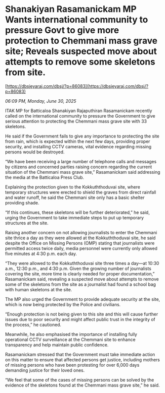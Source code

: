 # Shanakiyan Rasamanickam MP   Wants  international community to pressure Govt to give more protection to Chemmani mass grave site; Reveals suspected move about attempts to remove some skeletons from site.

[https://dbsjeyaraj.com/dbsj/?p=86083](https://dbsjeyaraj.com/dbsj/?p=86083)

*06:09 PM, Monday, June 30, 2025*

ITAK MP for Batticaloa  Shanakiyan Rajaputhiran Rasamanickam recently called on the international community to pressure the Government to give serious attention to protecting the Chemmani mass grave site with 33 skeletons.

He said if the Government fails to give any importance to protecting the site from rain, which is expected within the next few days, providing proper security, and installing CCTV cameras, vital evidence regarding missing persons would be destroyed.

“We have been receiving a large number of telephone calls and messages by citizens and concerned parties raising concern regarding the current situation of the Chemmani mass grave site,” Rasamanickam said addressing the media at the Batticaloa Press Club.

Explaining the protection given to the Kokkuththoduvai site, where temporary structures were erected to shield the graves from direct rainfall and water runoff, he said the Chemmani site only has a basic shelter providing shade.

“If this continues, these skeletons will be further deteriorated,” he said, urging the Government to take immediate steps to put up temporary structures at the site.

Raising another concern on not allowing journalists to enter the Chemmani site thrice a day as they were allowed at the Kokkuththoduvai site, he said despite the Office on Missing Persons (OMP) stating that journalists were permitted access twice daily, media personnel were currently only allowed five minutes at 4:30 p.m. each day.

“They were allowed to the Kokkuththoduvai site three times a day—at 10:30 a.m., 12:30 p.m., and 4:30 p.m. Given the growing number of journalists covering the site, more time is clearly needed for proper documentation,” Rasamanickam said, revealing a suspected move about attempts to remove some of the skeletons from the site as a journalist had found a school bag with human skeletons at the site.

The MP also urged the Government to provide adequate security at the site, which is now being protected by the Police and civilians.

“Enough protection is not being given to this site and this will cause further issues due to poor security and might affect public trust in the integrity of the process,” he cautioned.

Meanwhile, he also emphasised the importance of installing fully operational CCTV surveillance at the Chemmani site to enhance transparency and help maintain public confidence.

Rasamanickam stressed that the Government must take immediate action on this matter to ensure that affected persons get justice, including mothers of missing persons who have been protesting for over 6,000 days demanding justice for their loved ones.

“We feel that some of the cases of missing persons can be solved by the evidence of the skeletons found at the Chemmani mass grave site,” he said.

